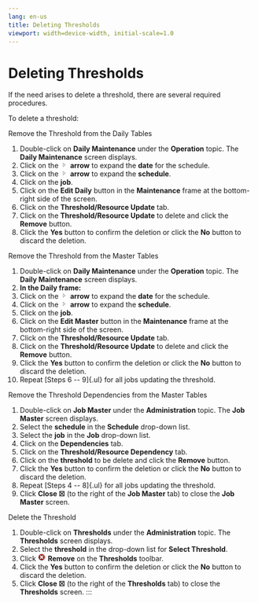 ```yaml
---
lang: en-us
title: Deleting Thresholds
viewport: width=device-width, initial-scale=1.0
---
```


# Deleting Thresholds

If the need arises to delete a threshold, there are several required
procedures.

To delete a threshold:

Remove the Threshold from the Daily Tables

1.  Double-click on **Daily Maintenance** under the **Operation** topic.
    The **Daily Maintenance** screen displays.
2.  Click on the ![](../../../Resources/Images/EM/EMarrowtoexpand.png)
    **arrow** to expand the **date** for the schedule.
3.  Click on the ![](../../../Resources/Images/EM/EMarrowtoexpand.png)
    **arrow** to expand the **schedule**.
4.  Click on the **job**.
5.  Click on the **Edit Daily** button in the **Maintenance** frame at
    the bottom-right side of the screen.
6.  Click on the **Threshold/Resource Update** tab.
7.  Click on the **Threshold/Resource Update** to delete and click the
    **Remove** button.
8.  Click the **Yes** button to confirm the deletion or click the **No**
    button to discard the deletion.

Remove the Threshold from the Master Tables

1.  Double-click on **Daily Maintenance** under the **Operation** topic.
    The **Daily Maintenance** screen displays.
2.  **In the Daily frame:**
3.  Click on the ![](../../../Resources/Images/EM/EMarrowtoexpand.png)
    **arrow** to expand the **date** for the schedule.
4.  Click on the ![](../../../Resources/Images/EM/EMarrowtoexpand.png)
    **arrow** to expand the **schedule**.
5.  Click on the **job**.
6.  Click on the **Edit Master** button in the **Maintenance** frame at
    the bottom-right side of the screen.
7.  Click on the **Threshold/Resource Update** tab.
8.  Click on the **Threshold/Resource Update** to delete and click the
    **Remove** button.
9.  Click the **Yes** button to confirm the deletion or click the **No**
    button to discard the deletion.
10. Repeat [Steps 6 -- 9]{.ul} for all jobs updating the threshold.

Remove the Threshold Dependencies from the Master Tables

1.  Double-click on **Job Master** under the **Administration** topic.
    The **Job Master** screen displays.
2.  Select the **schedule** in the **Schedule** drop-down list.
3.  Select the **job** in the **Job** drop-down list.
4.  Click on the **Dependencies** tab.
5.  Click on the **Threshold/Resource Dependency** tab.
6.  Click on the **threshold** to be delete and click the **Remove**
    button.
7.  Click the **Yes** button to confirm the deletion or click the **No**
    button to discard the deletion.
8.  Repeat [Steps 4 -- 8]{.ul} for all jobs updating the threshold.
9.  Click **Close ☒** (to the right of the **Job Master** tab) to close
    the **Job Master** screen.

Delete the Threshold

1.  Double-click on **Thresholds** under the **Administration** topic.
    The **Thresholds** screen displays.
2.  Select the **threshold** in the drop-down list for **Select
    Threshold**.
3.  Click ![Remove     icon](../../../Resources/Images/EM/EMdelete.png "Remove icon")
    **Remove** on the **Thresholds** toolbar.
4.  Click the **Yes** button to confirm the deletion or click the **No**
    button to discard the deletion.
5.  Click **Close ☒** (to the right of the **Thresholds** tab) to close
    the **Thresholds** screen.
:::

 

